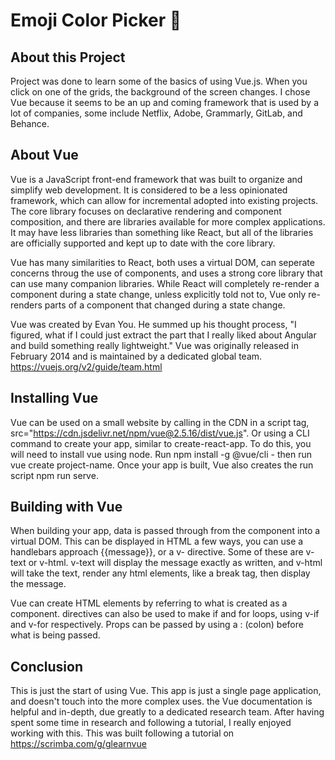 # Emoji Color Picker 🎨

## About this Project
Project was done to learn some of the basics of using Vue.js. When you click on one of the grids, the background of the screen changes. I chose Vue because it seems to be an up and coming framework that is used by a lot of companies, some include Netflix, Adobe, Grammarly, GitLab, and Behance.

## About Vue
Vue is a JavaScript front-end framework that was built to organize and simplify web development. It is considered to be a less opinionated framework, which can allow for incremental adopted into existing projects. The core library focuses on declarative rendering and component composition, and there are libraries available for more complex applications. It may have less libraries than something like React, but all of the libraries are officially supported and kept up to date with the core library.

Vue has many similarities to React, both uses a virtual DOM, can seperate concerns throug the use of components, and uses a strong core library that can use many companion libraries. While React will completely re-render a component during a state change, unless explicitly told not to, Vue only re-renders parts of a component that changed during a state change.

Vue was created by Evan You. He summed up his thought process, "I figured, what if I could just extract the part that I really liked about Angular and build something really lightweight." Vue was originally released in February 2014 and is maintained by a dedicated global team. https://vuejs.org/v2/guide/team.html

## Installing Vue
Vue can be used on a small website by calling in the CDN in a script tag, src="https://cdn.jsdelivr.net/npm/vue@2.5.16/dist/vue.js". Or using a CLI command to create your app, similar to create-react-app. To do this, you will need to install vue using node. Run npm install -g @vue/cli - then run vue create project-name. Once your app is built, Vue also creates the run script npm run serve.

## Building with Vue
When building your app, data is passed through from the component into a virtual DOM. This can be displayed in HTML a few ways, you can use a handlebars approach {{message}}, or a v- directive. Some of these are v-text or v-html. v-text will display the message exactly as written, and v-html will take the text, render any html elements, like a break tag, then display the message.

Vue can create HTML elements by referring to what is created as a component. directives can also be used to make if and for loops, using v-if and v-for respectively. Props can be passed by using a : (colon) before what is being passed.

## Conclusion
This is just the start of using Vue. This app is just a single page application, and doesn't touch into the more complex uses. the Vue documentation is helpful and in-depth, due greatly to a dedicated research team. After having spent some time in research and following a tutorial, I really enjoyed working with this. This was built following a tutorial on https://scrimba.com/g/glearnvue
